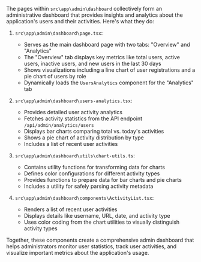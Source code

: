 The pages within `src\app\admin\dashboard` collectively form an administrative dashboard that provides insights and analytics about the application's users and their activities. Here's what they do:

1. `src\app\admin\dashboard\page.tsx`:
   - Serves as the main dashboard page with two tabs: "Overview" and "Analytics"
   - The "Overview" tab displays key metrics like total users, active users, inactive users, and new users in the last 30 days
   - Shows visualizations including a line chart of user registrations and a pie chart of users by role
   - Dynamically loads the `UsersAnalytics` component for the "Analytics" tab

2. `src\app\admin\dashboard\users-analytics.tsx`:
   - Provides detailed user activity analytics
   - Fetches activity statistics from the API endpoint `/api/admin/analytics/users`
   - Displays bar charts comparing total vs. today's activities
   - Shows a pie chart of activity distribution by type
   - Includes a list of recent user activities

3. `src\app\admin\dashboard\utils\chart-utils.ts`:
   - Contains utility functions for transforming data for charts
   - Defines color configurations for different activity types
   - Provides functions to prepare data for bar charts and pie charts
   - Includes a utility for safely parsing activity metadata

4. `src\app\admin\dashboard\components\ActivityList.tsx`:
   - Renders a list of recent user activities
   - Displays details like username, URL, date, and activity type
   - Uses color coding from the chart utilities to visually distinguish activity types

Together, these components create a comprehensive admin dashboard that helps administrators monitor user statistics, track user activities, and visualize important metrics about the application's usage.
